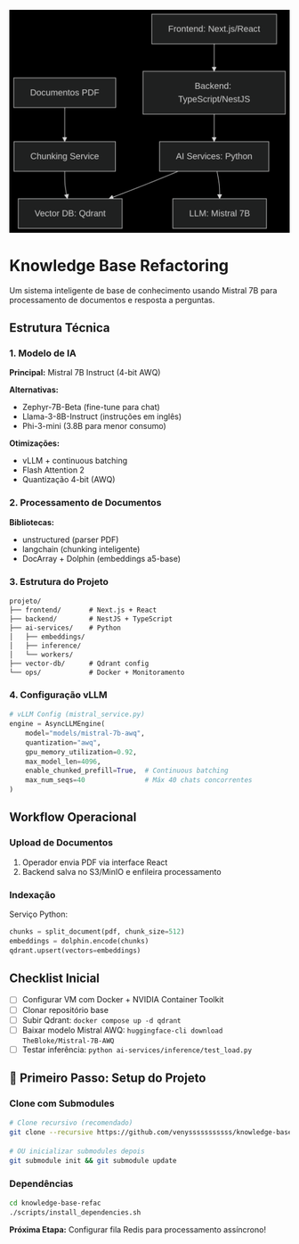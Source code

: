 ![Architecture Diagram](deepseek_mermaid_20250728_e36e87.png)

# Knowledge Base Refactoring

Um sistema inteligente de base de conhecimento usando Mistral 7B para processamento de documentos e resposta a perguntas.

## Estrutura Técnica

### 1. Modelo de IA
**Principal:** Mistral 7B Instruct (4-bit AWQ)

**Alternativas:**
- Zephyr-7B-Beta (fine-tune para chat)
- Llama-3-8B-Instruct (instruções em inglês)
- Phi-3-mini (3.8B para menor consumo)

**Otimizações:**
- vLLM + continuous batching
- Flash Attention 2
- Quantização 4-bit (AWQ)

### 2. Processamento de Documentos
**Bibliotecas:**
- unstructured (parser PDF)
- langchain (chunking inteligente)
- DocArray + Dolphin (embeddings a5-base)

### 3. Estrutura do Projeto
```
projeto/
├── frontend/       # Next.js + React
├── backend/        # NestJS + TypeScript
├── ai-services/    # Python
│   ├── embeddings/
│   ├── inference/
│   └── workers/
├── vector-db/      # Qdrant config
└── ops/            # Docker + Monitoramento
```

### 4. Configuração vLLM
```python
# vLLM Config (mistral_service.py)
engine = AsyncLLMEngine(
    model="models/mistral-7b-awq",
    quantization="awq",
    gpu_memory_utilization=0.92,
    max_model_len=4096,
    enable_chunked_prefill=True,  # Continuous batching
    max_num_seqs=40               # Máx 40 chats concorrentes
)
```

## Workflow Operacional

### Upload de Documentos
1. Operador envia PDF via interface React
2. Backend salva no S3/MinIO e enfileira processamento

### Indexação
Serviço Python:
```python
chunks = split_document(pdf, chunk_size=512)
embeddings = dolphin.encode(chunks)
qdrant.upsert(vectors=embeddings)
```

## Checklist Inicial
- [ ] Configurar VM com Docker + NVIDIA Container Toolkit
- [ ] Clonar repositório base
- [ ] Subir Qdrant: `docker compose up -d qdrant`
- [ ] Baixar modelo Mistral AWQ: `huggingface-cli download TheBloke/Mistral-7B-AWQ`
- [ ] Testar inferência: `python ai-services/inference/test_load.py`

## 🚀 Primeiro Passo: Setup do Projeto

### Clone com Submodules
```bash
# Clone recursivo (recomendado)
git clone --recursive https://github.com/venysssssssssss/knowledge-base-refac.git

# OU inicializar submodules depois
git submodule init && git submodule update
```

### Dependências
```bash
cd knowledge-base-refac
./scripts/install_dependencies.sh
```

**Próxima Etapa:** Configurar fila Redis para processamento assíncrono!
